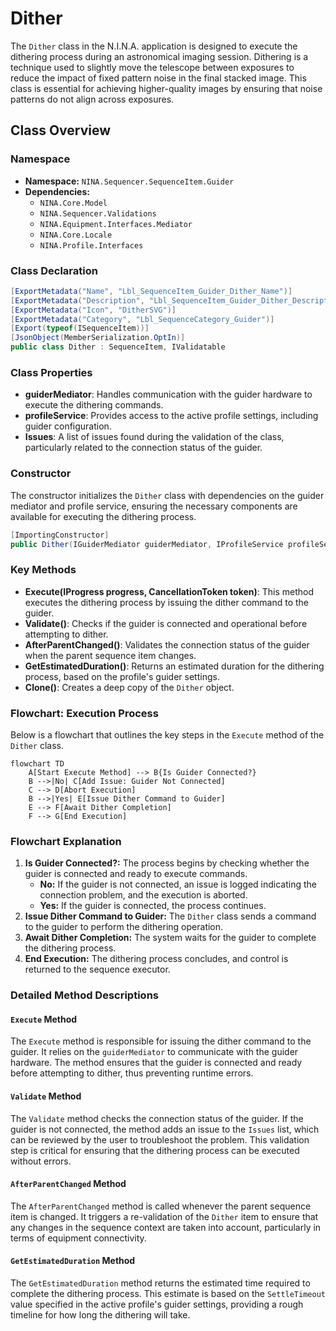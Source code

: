 # Dither

The `Dither` class in the N.I.N.A. application is designed to execute the dithering process during an astronomical imaging session. Dithering is a technique used to slightly move the telescope between exposures to reduce the impact of fixed pattern noise in the final stacked image. This class is essential for achieving higher-quality images by ensuring that noise patterns do not align across exposures.

## Class Overview

### Namespace

- **Namespace:** `NINA.Sequencer.SequenceItem.Guider`
- **Dependencies:**
  - `NINA.Core.Model`
  - `NINA.Sequencer.Validations`
  - `NINA.Equipment.Interfaces.Mediator`
  - `NINA.Core.Locale`
  - `NINA.Profile.Interfaces`

### Class Declaration

```csharp
[ExportMetadata("Name", "Lbl_SequenceItem_Guider_Dither_Name")]
[ExportMetadata("Description", "Lbl_SequenceItem_Guider_Dither_Description")]
[ExportMetadata("Icon", "DitherSVG")]
[ExportMetadata("Category", "Lbl_SequenceCategory_Guider")]
[Export(typeof(ISequenceItem))]
[JsonObject(MemberSerialization.OptIn)]
public class Dither : SequenceItem, IValidatable
```

### Class Properties

- **guiderMediator**: Handles communication with the guider hardware to execute the dithering commands.
- **profileService**: Provides access to the active profile settings, including guider configuration.
- **Issues**: A list of issues found during the validation of the class, particularly related to the connection status of the guider.

### Constructor

The constructor initializes the `Dither` class with dependencies on the guider mediator and profile service, ensuring the necessary components are available for executing the dithering process.

```csharp
[ImportingConstructor]
public Dither(IGuiderMediator guiderMediator, IProfileService profileService)
```

### Key Methods

- **Execute(IProgress<ApplicationStatus> progress, CancellationToken token)**: This method executes the dithering process by issuing the dither command to the guider.
- **Validate()**: Checks if the guider is connected and operational before attempting to dither.
- **AfterParentChanged()**: Validates the connection status of the guider when the parent sequence item changes.
- **GetEstimatedDuration()**: Returns an estimated duration for the dithering process, based on the profile's guider settings.
- **Clone()**: Creates a deep copy of the `Dither` object.

### Flowchart: Execution Process

Below is a flowchart that outlines the key steps in the `Execute` method of the `Dither` class.

```mermaid
flowchart TD
    A[Start Execute Method] --> B{Is Guider Connected?}
    B -->|No| C[Add Issue: Guider Not Connected]
    C --> D[Abort Execution]
    B -->|Yes| E[Issue Dither Command to Guider]
    E --> F[Await Dither Completion]
    F --> G[End Execution]
```

### Flowchart Explanation

1. **Is Guider Connected?:** The process begins by checking whether the guider is connected and ready to execute commands.
   - **No:** If the guider is not connected, an issue is logged indicating the connection problem, and the execution is aborted.
   - **Yes:** If the guider is connected, the process continues.
2. **Issue Dither Command to Guider:** The `Dither` class sends a command to the guider to perform the dithering operation.
3. **Await Dither Completion:** The system waits for the guider to complete the dithering process.
4. **End Execution:** The dithering process concludes, and control is returned to the sequence executor.

### Detailed Method Descriptions

#### `Execute` Method

The `Execute` method is responsible for issuing the dither command to the guider. It relies on the `guiderMediator` to communicate with the guider hardware. The method ensures that the guider is connected and ready before attempting to dither, thus preventing runtime errors.

#### `Validate` Method

The `Validate` method checks the connection status of the guider. If the guider is not connected, the method adds an issue to the `Issues` list, which can be reviewed by the user to troubleshoot the problem. This validation step is critical for ensuring that the dithering process can be executed without errors.

#### `AfterParentChanged` Method

The `AfterParentChanged` method is called whenever the parent sequence item is changed. It triggers a re-validation of the `Dither` item to ensure that any changes in the sequence context are taken into account, particularly in terms of equipment connectivity.

#### `GetEstimatedDuration` Method

The `GetEstimatedDuration` method returns the estimated time required to complete the dithering process. This estimate is based on the `SettleTimeout` value specified in the active profile's guider settings, providing a rough timeline for how long the dithering will take.
